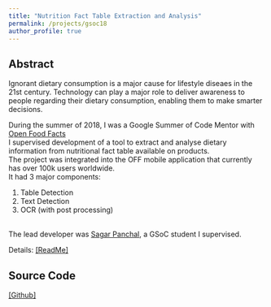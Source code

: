 ```yaml
---
title: "Nutrition Fact Table Extraction and Analysis"
permalink: /projects/gsoc18
author_profile: true
---
```


## Abstract
Ignorant dietary consumption is a major cause for lifestyle diseaes in the 21st century. Technology can play a major role to deliver awareness to people regarding their dietary consumption, enabling them to make smarter decisions.

During the summer of 2018, I was a Google Summer of Code Mentor with <a href="https://summerofcode.withgoogle.com/archive/2018/organizations/5395828684357632/" target="_blank">Open Food Facts</a><br>
I supervised development of a tool to extract and analyse dietary information from nutritional fact table available on products.<br>The project was integrated into the OFF mobile application that currently has over 100k users worldwide.<br>
It had 3 major components: 
1. Table Detection
2. Text Detection
3. OCR (with post processing)
<br>
The lead developer was <a href="https://github.com/sgrpanchal31">Sagar Panchal</a>, a GSoC student I supervised.

Details: [[ReadMe]](https://github.com/openfoodfacts/off-nutrition-table-extractor/blob/master/readme.md)


## Source Code
[[Github]](https://github.com/openfoodfacts/off-nutrition-table-extractor.git)